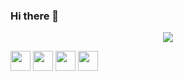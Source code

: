 ### Hi there 👋

<div align="center"> <img src="https://github-readme-stats.vercel.app/api/top-langs/?username=Keeyuu&hide_title=true&hide_border=true&layout=compact&langs_count=6&text_color=000&icon_color=fff&bg_color=0,52fa5a,4dfcff,c64dff&theme=graywhite" /> </div>

<span > <img height="32" width="32" src="https://cdn.jsdelivr.net/npm/simple-icons@v9/icons/go.svg" /> <img height="32" width="32" src="https://cdn.jsdelivr.net/npm/simple-icons@v9/icons/cplusplus.svg" /> <img height="32" width="32" src="https://cdn.jsdelivr.net/npm/simple-icons@v9/icons/rust" /> <img height="32" width="32" src="https://cdn.jsdelivr.net/npm/simple-icons@v9/icons/react" /> </span>
